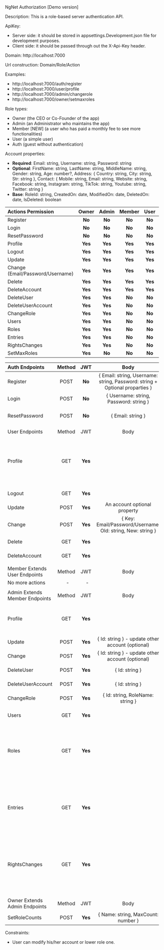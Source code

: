 ﻿

NgNet Authorization [Demo version]


Description: This is a role-based server authentication API.

ApiKey:

- Server side: it should be stored in appsettings.Development.json file for development purposes.
- Client side: it should be passed through out the X-Api-Key header. 

Domain: http://localhost:7000

Url construction: Domain/Role/Action

Examples: 

- http://localhost:7000/auth/register
- http://localhost:7000/user/profile
- http://localhost:7000/admin/changerole
- http://localhost:7000/owner/setmaxroles

Role types:

- Owner (the CEO or Co-Founder of the app)
- Admin (an Administrator who maintains the app)
- Member [NEW] (a user who has paid a monthly fee to see more functionalities)
- User (a simple user)
- Auth (guest without authentication)

Account properties:

- **Required**: Email: string, Username: string, Password: string
- **Optional**: FirstName: string, LastName: string, MiddleName: string, Gender: string, Age: number?, Address: { Country: string, City: string, Str: string }, Contact: { Mobile: string, Email: string, Website: string, Facebook: string, Instagram: string, TikTok: string, Youtube: string, Twitter: string }
- **Base**: RoleId: string, CreatedOn: date, ModifiedOn: date, DeletedOn: date, IsDeleted: boolean




|Actions Permission|Owner|Admin|Member|User|Auth|
| :- | :-: | :-: | :-: | :-: | :-: |
|Register|**No**|**No**|**No**|**No**|**Yes**|
|Login|**No**|**No**|**No**|**No**|**Yes**|
|ResetPassword|**No**|**No**|**No**|**No**|**Yes**|
|Profile|**Yes**|**Yes**|**Yes**|**Yes**|**No**|
|Logout|**Yes**|**Yes**|**Yes**|**Yes**|**No**|
|Update|**Yes**|**Yes**|**Yes**|**Yes**|**No**|
|Change (Email/Password/Username)|**Yes**|**Yes**|**Yes**|**Yes**|**No**|
|Delete|**Yes**|**Yes**|**Yes**|**Yes**|**No**|
|DeleteAccount|**Yes**|**Yes**|**Yes**|**Yes**|**No**|
|DeleteUser|**Yes**|**Yes**|**No**|**No**|**No**|
|DeleteUserAccount|**Yes**|**Yes**|**No**|**No**|**No**|
|ChangeRole|**Yes**|**Yes**|**No**|**No**|**No**|
|Users|**Yes**|**Yes**|**No**|**No**|**No**|
|Roles|**Yes**|**Yes**|**No**|**No**|**No**|
|Entries|**Yes**|**Yes**|**No**|**No**|**No**|
|RightsChanges|**Yes**|**Yes**|**No**|**No**|**No**|
|SetMaxRoles|**Yes**|**No**|**No**|**No**|**No**|




|Auth Endpoints|Method|JWT|Body|Response|
| :- | :-: | :-: | :-: | :-: |
|Register|POST|**No**|{ Email: string, Username: string, Password: string + Optional proparties }|Successful message|
|Login|POST|**No**|{ Username: string, Password: string }|Successful message|
|ResetPassword|POST|**No**|{ Email: string }|Successful message + Emailed|
||||||
|User Endpoints|Method|JWT|Body|Response|
|Profile|GET|**Yes**||{ Email: string, Username: string, CreatedOn: string, All Optional Properties }|
|Logout|GET|**Yes**||Successful message|
|Update|POST|**Yes**|An account optional property|Successful message|
|Change|POST|**Yes**|{ Key: Email/Password/Username, Old: string, New: string }|Successful message|
|Delete|GET|**Yes**||Successful message|
|DeleteAccount|GET|**Yes**||Successful message|
||||||
|Member Extends User Endpoints|Method|JWT|Body|Response|
|No more actions|` `-|` `-||` `-|
||||||
|Admin Extends Member Endpoints|Method|JWT|Body|Response|
|Profile|GET|**Yes**||{ Id: string, RoleName: string, BaseModels: {} }|
|Update|POST|**Yes**|{ Id: string } - update other account (optional)|Successful message|
|Change|POST|**Yes**|{ Id: string } - update other account (optional)|Successful message|
|DeleteUser|POST|**Yes**|{ Id: string }|Successful message|
|DeleteUserAccount|POST|**Yes**|{ Id: string }|Successful message|
|ChangeRole|POST|**Yes**|{ Id: string, RoleName: string }|Successful message|
|Users|GET|**Yes**||An array of profile information|
|Roles|GET|**Yes**||An array of [{ Id: string, Name: string, MaxCount: number, BaseModels: {} }]|
|Entries|GET|**Yes**||An array of entries [{ UserId: string, Username: string, Login: boolean, CreatedOn: string }]|
|RightsChanges|GET|**Yes**||An array of rights changes [{ From: string, To: string, Role: string, Date: string }]|
||<p></p><p></p>||||
|Owner Extends Admin Endpoints|Method|JWT|Body|Response|
|SetRoleCounts|POST|**Yes**|{ Name: string, MaxCount: number }|Successful message|

Constraints:

- User can modify his/her account or lower role one.
